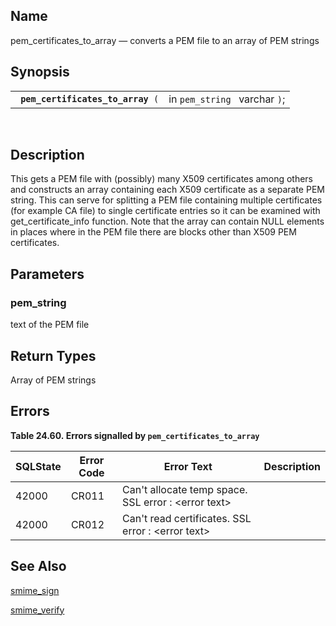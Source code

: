 <div>

<div>

</div>

<div>

## Name

pem_certificates_to_array — converts a PEM file to an array of PEM
strings

</div>

<div>

## Synopsis

<div>

|                                        |                               |
|----------------------------------------|-------------------------------|
| ` `**`pem_certificates_to_array`**` (` | in `pem_string ` varchar `)`; |

<div>

 

</div>

</div>

</div>

<div>

## Description

This gets a PEM file with (possibly) many X509 certificates among others
and constructs an array containing each X509 certificate as a separate
PEM string. This can serve for splitting a PEM file containing multiple
certificates (for example CA file) to single certificate entries so it
can be examined with get_certificate_info function. Note that the array
can contain NULL elements in places where in the PEM file there are
blocks other than X509 PEM certificates.

</div>

<div>

## Parameters

<div>

### pem_string

text of the PEM file

</div>

</div>

<div>

## Return Types

Array of PEM strings

</div>

<div>

## Errors

<div>

**Table 24.60. Errors signalled by `pem_certificates_to_array `**

<div>

| SQLState                              | Error Code                            | Error Text                                                                            | Description |
|---------------------------------------|---------------------------------------|---------------------------------------------------------------------------------------|-------------|
| <span class="errorcode">42000 </span> | <span class="errorcode">CR011 </span> | <span class="errortext">Can't allocate temp space. SSL error : \<error text\> </span> |             |
| <span class="errorcode">42000 </span> | <span class="errorcode">CR012 </span> | <span class="errortext">Can't read certificates. SSL error : \<error text\> </span>   |             |

</div>

</div>

  

</div>

<div>

## See Also

<a href="fn_smime_sign.html" class="link"
title="smime_sign">smime_sign</a>

<a href="fn_smime_verify.html" class="link"
title="smime_verify">smime_verify</a>

</div>

</div>
